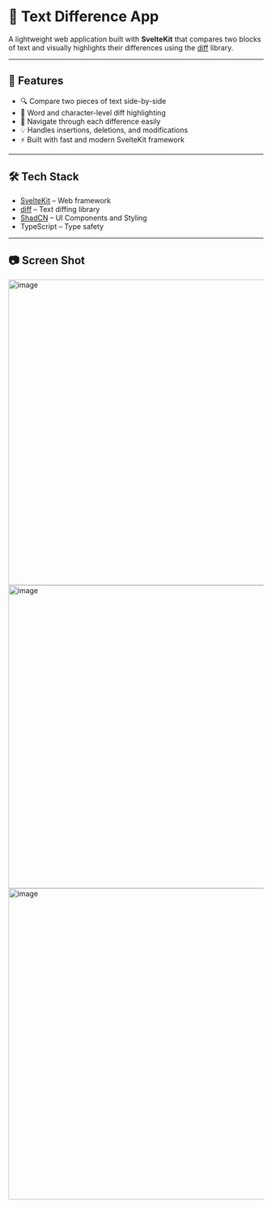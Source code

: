 # 📝 Text Difference App

A lightweight web application built with **SvelteKit** that compares two blocks of text and visually highlights their differences using the [diff](https://www.npmjs.com/package/diff) library.

---

## 🚀 Features

- 🔍 Compare two pieces of text side-by-side
- 📏 Word and character-level diff highlighting
- 🧭 Navigate through each difference easily
- 💡 Handles insertions, deletions, and modifications
- ⚡ Built with fast and modern SvelteKit framework

---

## 🛠️ Tech Stack

- [SvelteKit](https://kit.svelte.dev/) – Web framework
- [diff](https://www.npmjs.com/package/diff) – Text diffing library
- [ShadCN](https://www.shadcn-svelte.com/) – UI Components and Styling
- TypeScript – Type safety

---

## 📷 Screen Shot
<img width="1366" height="602" alt="image" src="https://github.com/user-attachments/assets/43429903-fee9-4e3f-ac3f-08f00fab4e1a" />
<img width="1364" height="597" alt="image" src="https://github.com/user-attachments/assets/acd37f4c-2730-40e3-9905-fccdff7f230f" />
<img width="1366" height="613" alt="image" src="https://github.com/user-attachments/assets/843c0334-39bd-470b-95ea-71d769f46b4f" />

